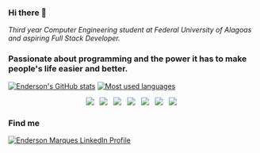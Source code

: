 ### Hi there 👋

*Third year Computer Engineering student at Federal University of Alagoas and aspiring Full Stack Developer.*

### Passionate about programming and the power it has to make people's life easier and better.

[![Enderson's GitHub stats](https://github-readme-stats.vercel.app/api?username=EndersonMarques&show_icons=true&theme=dracula&hide_border=true&count_private=true&include_all_commits=true&hide=issues,contribs)](https://github.com/anuraghazra/github-readme-stats)
 [![Most used languages](https://github-readme-stats.vercel.app/api/top-langs/?username=EndersonMarques&layout=compact&theme=dracula&hide_border=true)](https://github.com/anuraghazra/github-readme-stats)

<p align="center">
<img src="https://img.shields.io/badge/HTML%20-%23F7DF1E.svg?&style=for-the-badge&color=E34F26" />&nbsp;&nbsp;
 <img src="https://img.shields.io/badge/C'/'C++%20-%23F7DF1E.svg?&style=for-the-badge&color=5BA8EE" />&nbsp;&nbsp;
<img src="https://img.shields.io/badge/JavaScript%20-%23F7DF1E.svg?&style=for-the-badge&color=F7DF1E" />&nbsp;&nbsp;
<img src="https://img.shields.io/badge/Angular%20-%23F7DF1E.svg?&style=for-the-badge&color=DD0031" />&nbsp;&nbsp;
<img src="https://img.shields.io/badge/Bootstrap%20-%23F7DF1E.svg?&style=for-the-badge&color=7044A3" />&nbsp;&nbsp;
<img src="https://img.shields.io/badge/Java%20-%23F7DF1E.svg?&style=for-the-badge&color=F7DF1E" />&nbsp;&nbsp;
<img src="https://img.shields.io/badge/Git flow%20-%23F7DF1E.svg?&style=for-the-badge&color=000" />&nbsp;&nbsp;
</p>

### Find me

<a href="https://linkedin.com/in/endersonmarques" target="_blank"><img src="https://img.shields.io/badge/LinkedIn-0077B5?style=for-the-badge&logo=linkedin&logoColor=white" alt="Enderson Marques LinkedIn Profile"/>
